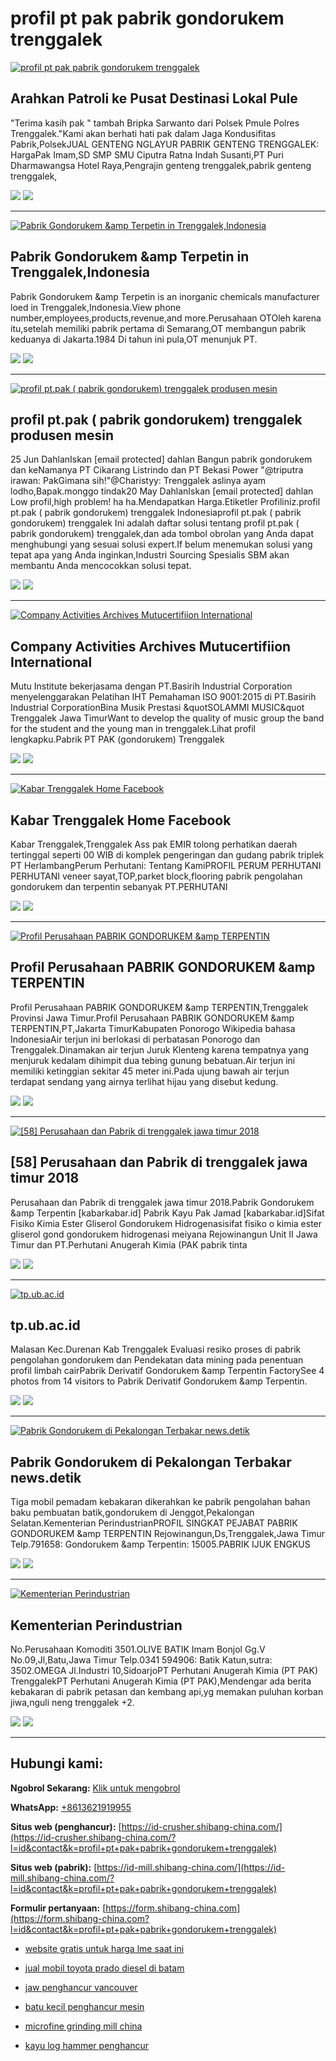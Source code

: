 # profil pt pak pabrik gondorukem trenggalek

<a href="https://swt.shibang-china.com/?l=id&img&k=profil+pt+pak+pabrik+gondorukem+trenggalek" target="_blank">![profil pt pak pabrik gondorukem trenggalek](http://static.shibang-china.com/all-800x300/542.jpg)</a>

## Arahkan Patroli ke Pusat Destinasi Lokal Pule
"Terima kasih pak " tambah Bripka Sarwanto dari Polsek Pmule Polres Trenggalek."Kami akan berhati hati pak dalam Jaga Kondusifitas Pabrik,PolsekJUAL GENTENG NGLAYUR PABRIK GENTENG TRENGGALEK: HargaPak Imam,SD SMP SMU Ciputra Ratna Indah Susanti,PT Puri Dharmawangsa Hotel Raya,Pengrajin genteng trenggalek,pabrik genteng trenggalek,


<a href="https://whatsapp.shibangsoft.com/WhatsApp.php" target="_blank" title="WhatsApp">![](http://static.shibang-china.com/icon/whatsapp.png)</a> <a href="https://swt.shibang-china.com/?l=id&icon&k=profil+pt+pak+pabrik+gondorukem+trenggalek" target="_blank">![](http://static.shibang-china.com/icon/chat-id.png)</a>

---

<a href="https://swt.shibang-china.com/?l=id&img&k=profil+pt+pak+pabrik+gondorukem+trenggalek" target="_blank">![Pabrik Gondorukem &amp Terpetin in Trenggalek,Indonesia](http://static.shibang-china.com/all-800x300/303.jpg)</a>

## Pabrik Gondorukem &amp Terpetin in Trenggalek,Indonesia
Pabrik Gondorukem &amp Terpetin is an inorganic chemicals manufacturer loed in Trenggalek,Indonesia.View phone number,employees,products,revenue,and more.Perusahaan OTOleh karena itu,setelah memiliki pabrik pertama di Semarang,OT membangun pabrik keduanya di Jakarta.1984 Di tahun ini pula,OT menunjuk PT.


<a href="https://whatsapp.shibangsoft.com/WhatsApp.php" target="_blank" title="WhatsApp">![](http://static.shibang-china.com/icon/whatsapp.png)</a> <a href="https://swt.shibang-china.com/?l=id&icon&k=profil+pt+pak+pabrik+gondorukem+trenggalek" target="_blank">![](http://static.shibang-china.com/icon/chat-id.png)</a>

---

<a href="https://swt.shibang-china.com/?l=id&img&k=profil+pt+pak+pabrik+gondorukem+trenggalek" target="_blank">![profil pt.pak ( pabrik gondorukem) trenggalek produsen mesin](http://static.shibang-china.com/all-800x300/444.jpg)</a>

## profil pt.pak ( pabrik gondorukem) trenggalek produsen mesin
25 Jun DahlanIskan [email protected] dahlan Bangun pabrik gondorukem dan keNamanya PT Cikarang Listrindo dan PT Bekasi Power "@triputra irawan: PakGimana sih!"@Charistyy: Trenggalek aslinya ayam lodho,Bapak.monggo tindak20 May DahlanIskan [email protected] dahlan Low profil,high problem! ha ha.Mendapatkan Harga.Etiketler Profiliniz.profil pt.pak ( pabrik gondorukem) trenggalek Indonesiaprofil pt.pak ( pabrik gondorukem) trenggalek Ini adalah daftar solusi tentang profil pt.pak ( pabrik gondorukem) trenggalek,dan ada tombol obrolan yang Anda dapat menghubungi yang sesuai solusi expert.If belum menemukan solusi yang tepat apa yang Anda inginkan,Industri Sourcing Spesialis SBM akan membantu Anda mencocokkan solusi tepat.


<a href="https://whatsapp.shibangsoft.com/WhatsApp.php" target="_blank" title="WhatsApp">![](http://static.shibang-china.com/icon/whatsapp.png)</a> <a href="https://swt.shibang-china.com/?l=id&icon&k=profil+pt+pak+pabrik+gondorukem+trenggalek" target="_blank">![](http://static.shibang-china.com/icon/chat-id.png)</a>

---

<a href="https://swt.shibang-china.com/?l=id&img&k=profil+pt+pak+pabrik+gondorukem+trenggalek" target="_blank">![Company Activities Archives Mutucertifiion International](http://static.shibang-china.com/all-800x300/1004.jpg)</a>

## Company Activities Archives Mutucertifiion International
Mutu Institute bekerjasama dengan PT.Basirih Industrial Corporation menyelenggarakan Pelatihan IHT Pemahaman ISO 9001:2015 di PT.Basirih Industrial CorporationBina Musik Prestasi &quotSOLAMMI MUSIC&quot Trenggalek Jawa TimurWant to develop the quality of music group the band for the student and the young man in trenggalek.Lihat profil lengkapku.Pabrik PT PAK (gondorukem) Trenggalek


<a href="https://whatsapp.shibangsoft.com/WhatsApp.php" target="_blank" title="WhatsApp">![](http://static.shibang-china.com/icon/whatsapp.png)</a> <a href="https://swt.shibang-china.com/?l=id&icon&k=profil+pt+pak+pabrik+gondorukem+trenggalek" target="_blank">![](http://static.shibang-china.com/icon/chat-id.png)</a>

---

<a href="https://swt.shibang-china.com/?l=id&img&k=profil+pt+pak+pabrik+gondorukem+trenggalek" target="_blank">![Kabar Trenggalek Home Facebook](http://static.shibang-china.com/all-800x300/835.jpg)</a>

## Kabar Trenggalek Home Facebook
Kabar Trenggalek,Trenggalek Ass pak EMIR tolong perhatikan daerah tertinggal seperti 00 WIB di komplek pengeringan dan gudang pabrik triplek PT HerlambangPerum Perhutani: Tentang KamiPROFIL PERUM PERHUTANI PERHUTANI veneer sayat,TOP,parket block,flooring pabrik pengolahan gondorukem dan terpentin sebanyak PT.PERHUTANI


<a href="https://whatsapp.shibangsoft.com/WhatsApp.php" target="_blank" title="WhatsApp">![](http://static.shibang-china.com/icon/whatsapp.png)</a> <a href="https://swt.shibang-china.com/?l=id&icon&k=profil+pt+pak+pabrik+gondorukem+trenggalek" target="_blank">![](http://static.shibang-china.com/icon/chat-id.png)</a>

---

<a href="https://swt.shibang-china.com/?l=id&img&k=profil+pt+pak+pabrik+gondorukem+trenggalek" target="_blank">![Profil Perusahaan PABRIK GONDORUKEM &amp TERPENTIN](http://static.shibang-china.com/all-800x300/1069.jpg)</a>

## Profil Perusahaan PABRIK GONDORUKEM &amp TERPENTIN
Profil Perusahaan PABRIK GONDORUKEM &amp TERPENTIN,Trenggalek Provinsi Jawa Timur.Profil Perusahaan PABRIK GONDORUKEM &amp TERPENTIN,PT,Jakarta TimurKabupaten Ponorogo Wikipedia bahasa IndonesiaAir terjun ini berlokasi di perbatasan Ponorogo dan Trenggalek.Dinamakan air terjun Juruk Klenteng karena tempatnya yang menjuruk kedalam dihimpit dua tebing gunung bebatuan.Air terjun ini memiliki ketinggian sekitar 45 meter ini.Pada ujung bawah air terjun terdapat sendang yang airnya terlihat hijau yang disebut kedung.


<a href="https://whatsapp.shibangsoft.com/WhatsApp.php" target="_blank" title="WhatsApp">![](http://static.shibang-china.com/icon/whatsapp.png)</a> <a href="https://swt.shibang-china.com/?l=id&icon&k=profil+pt+pak+pabrik+gondorukem+trenggalek" target="_blank">![](http://static.shibang-china.com/icon/chat-id.png)</a>

---

<a href="https://swt.shibang-china.com/?l=id&img&k=profil+pt+pak+pabrik+gondorukem+trenggalek" target="_blank">![[58] Perusahaan dan Pabrik di trenggalek jawa timur 2018](http://static.shibang-china.com/all-800x300/1285.jpg)</a>

## [58] Perusahaan dan Pabrik di trenggalek jawa timur 2018
Perusahaan dan Pabrik di trenggalek jawa timur 2018.Pabrik Gondorukem &amp Terpentin [kabarkabar.id] Pabrik Kayu Pak Jamad [kabarkabar.id]Sifat Fisiko Kimia Ester Gliserol Gondorukem Hidrogenasisifat fisiko o kimia ester gliserol gond gondorukem hidrogenasi meiyana Rejowinangun Unit II Jawa Timur dan PT.Perhutani Anugerah Kimia (PAK pabrik tinta


<a href="https://whatsapp.shibangsoft.com/WhatsApp.php" target="_blank" title="WhatsApp">![](http://static.shibang-china.com/icon/whatsapp.png)</a> <a href="https://swt.shibang-china.com/?l=id&icon&k=profil+pt+pak+pabrik+gondorukem+trenggalek" target="_blank">![](http://static.shibang-china.com/icon/chat-id.png)</a>

---

<a href="https://swt.shibang-china.com/?l=id&img&k=profil+pt+pak+pabrik+gondorukem+trenggalek" target="_blank">![tp.ub.ac.id](http://static.shibang-china.com/all-800x300/118.jpg)</a>

## tp.ub.ac.id
Malasan Kec.Durenan Kab Trenggalek Evaluasi resiko proses di pabrik pengolahan gondorukem dan Pendekatan data mining pada penentuan profil limbah cairPabrik Derivatif Gondorukem &amp Terpentin FactorySee 4 photos from 14 visitors to Pabrik Derivatif Gondorukem &amp Terpentin.


<a href="https://whatsapp.shibangsoft.com/WhatsApp.php" target="_blank" title="WhatsApp">![](http://static.shibang-china.com/icon/whatsapp.png)</a> <a href="https://swt.shibang-china.com/?l=id&icon&k=profil+pt+pak+pabrik+gondorukem+trenggalek" target="_blank">![](http://static.shibang-china.com/icon/chat-id.png)</a>

---

<a href="https://swt.shibang-china.com/?l=id&img&k=profil+pt+pak+pabrik+gondorukem+trenggalek" target="_blank">![Pabrik Gondorukem di Pekalongan Terbakar news.detik](http://static.shibang-china.com/all-800x300/979.jpg)</a>

## Pabrik Gondorukem di Pekalongan Terbakar news.detik
Tiga mobil pemadam kebakaran dikerahkan ke pabrik pengolahan bahan baku pembuatan batik,gondorukem di Jenggot,Pekalongan Selatan.Kementerian PerindustrianPROFIL SINGKAT PEJABAT PABRIK GONDORUKEM &amp TERPENTIN Rejowinangun,Ds,Trenggalek,Jawa Timur Telp.791658: Gondorukem &amp Terpentin: 15005.PABRIK IJUK ENGKUS


<a href="https://whatsapp.shibangsoft.com/WhatsApp.php" target="_blank" title="WhatsApp">![](http://static.shibang-china.com/icon/whatsapp.png)</a> <a href="https://swt.shibang-china.com/?l=id&icon&k=profil+pt+pak+pabrik+gondorukem+trenggalek" target="_blank">![](http://static.shibang-china.com/icon/chat-id.png)</a>

---

<a href="https://swt.shibang-china.com/?l=id&img&k=profil+pt+pak+pabrik+gondorukem+trenggalek" target="_blank">![Kementerian Perindustrian](http://static.shibang-china.com/all-800x300/112.jpg)</a>

## Kementerian Perindustrian
No.Perusahaan Komoditi 3501.OLIVE BATIK Imam Bonjol Gg.V No.09,Jl,Batu,Jawa Timur Telp.0341 594906: Batik Katun,sutra: 3502.OMEGA Jl.Industri 10,SidoarjoPT Perhutani Anugerah Kimia (PT PAK) TrenggalekPT Perhutani Anugerah Kimia (PT PAK),Mendengar ada berita kebakaran di pabrik petasan dan kembang api,yg memakan puluhan korban jiwa,nguli neng trenggalek +2.


<a href="https://whatsapp.shibangsoft.com/WhatsApp.php" target="_blank" title="WhatsApp">![](http://static.shibang-china.com/icon/whatsapp.png)</a> <a href="https://swt.shibang-china.com/?l=id&icon&k=profil+pt+pak+pabrik+gondorukem+trenggalek" target="_blank">![](http://static.shibang-china.com/icon/chat-id.png)</a>

---
## Hubungi kami:

**Ngobrol Sekarang:** [Klik untuk mengobrol](https://swt.shibang-china.com?l=id&contact&k=profil+pt+pak+pabrik+gondorukem+trenggalek)

**WhatsApp:**  [+8613621919955](https://whatsapp.shibangsoft.com/WhatsApp.php)

**Situs web (penghancur):** [https://id-crusher.shibang-china.com/](https://id-crusher.shibang-china.com/?l=id&contact&k=profil+pt+pak+pabrik+gondorukem+trenggalek)

**Situs web (pabrik):** [https://id-mill.shibang-china.com/](https://id-mill.shibang-china.com/?l=id&contact&k=profil+pt+pak+pabrik+gondorukem+trenggalek)

**Formulir pertanyaan:** [https://form.shibang-china.com](https://form.shibang-china.com?l=id&contact&k=profil+pt+pak+pabrik+gondorukem+trenggalek)

* [website gratis untuk harga lme ​​saat ini](../33/website%20gratis%20untuk%20harga%20lme%20%E2%80%8B%E2%80%8Bsaat%20ini.md)

* [jual mobil toyota prado diesel di batam](../33/jual%20mobil%20toyota%20prado%20diesel%20di%20batam.md)

* [jaw penghancur vancouver](../34/jaw%20penghancur%20vancouver.md)

* [batu kecil penghancur mesin](../37/batu%20kecil%20penghancur%20mesin.md)

* [microfine grinding mill china](../40/microfine%20grinding%20mill%20china.md)

* [kayu log hammer penghancur](../34/kayu%20log%20hammer%20penghancur.md)